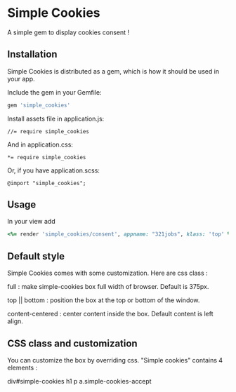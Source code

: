 # Simple Cookies

A simple gem to display cookies consent !

## Installation

Simple Cookies is distributed as a gem, which is how it should be used in your app.

Include the gem in your Gemfile:

```ruby
gem 'simple_cookies'
```

Install assets file in application.js:

    //= require simple_cookies

And in application.css:

    *= require simple_cookies

Or, if you have application.scss:

    @import "simple_cookies";

## Usage

In your view add

```ruby
<%= render 'simple_cookies/consent', appname: "321jobs", klass: 'top' %>
```

## Default style

Simple Cookies comes with some customization.
Here are css class :

  full : make simple-cookies box full width of browser. Default is 375px.

  top || bottom : position the box at the top or bottom of the window.

  content-centered : center content inside the box. Default content is left align.

## CSS class and customization

You can customize the box by overriding css.
"Simple cookies" contains 4 elements :

  div#simple-cookies
    h1
    p
    a.simple-cookies-accept
